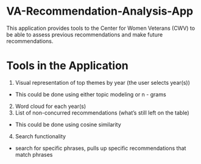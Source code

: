 # VA-Recommendation-Analysis-App
This application provides tools to the Center for Women Veterans (CWV) to be able to assess previous recommendations and make future recommendations.

# Tools in the Application
1. Visual representation of top themes by year (the user selects year(s))
- This could be done using either topic modeling or n - grams
2.	Word cloud for each year(s)
3.	List of non-concurred recommendations (what’s still left on the table)
-	This could be done using cosine similarity
4.	Search functionality 
- search for specific phrases, pulls up specific recommendations that match phrases
